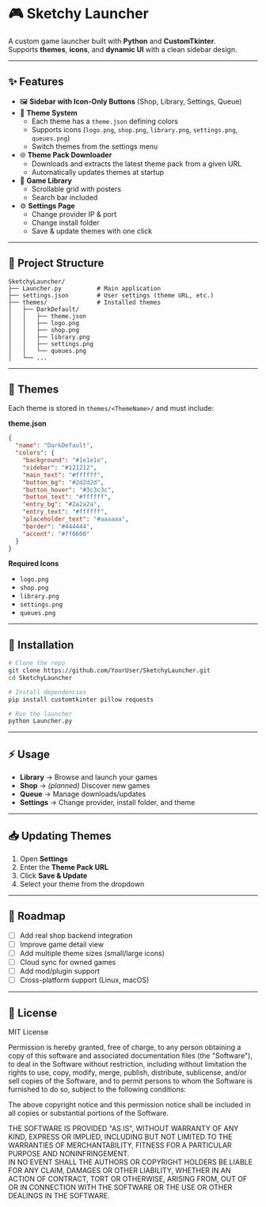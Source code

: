 # 🎮 Sketchy Launcher

A custom game launcher built with **Python** and **CustomTkinter**.  
Supports **themes**, **icons**, and **dynamic UI** with a clean sidebar design.  

---

## ✨ Features
- 🖼️ **Sidebar with Icon-Only Buttons** (Shop, Library, Settings, Queue)  
- 🎨 **Theme System**  
  - Each theme has a `theme.json` defining colors  
  - Supports icons (`logo.png`, `shop.png`, `library.png`, `settings.png`, `queues.png`)  
  - Switch themes from the settings menu  
- 🌐 **Theme Pack Downloader**  
  - Downloads and extracts the latest theme pack from a given URL  
  - Automatically updates themes at startup  
- 📂 **Game Library**  
  - Scrollable grid with posters  
  - Search bar included  
- ⚙️ **Settings Page**  
  - Change provider IP & port  
  - Change install folder  
  - Save & update themes with one click  

---

## 📂 Project Structure
```plaintext
SketchyLauncher/
├── Launcher.py          # Main application
├── settings.json        # User settings (theme URL, etc.)
├── themes/              # Installed themes
│   ├── DarkDefault/
│   │   ├── theme.json
│   │   ├── logo.png
│   │   ├── shop.png
│   │   ├── library.png
│   │   ├── settings.png
│   │   └── queues.png
│   └── ...
```

---

## 🎨 Themes
Each theme is stored in `themes/<ThemeName>/` and must include:

**theme.json**
```json
{
  "name": "DarkDefault",
  "colors": {
    "background": "#1e1e1e",
    "sidebar": "#121212",
    "main_text": "#ffffff",
    "button_bg": "#2d2d2d",
    "button_hover": "#3c3c3c",
    "button_text": "#ffffff",
    "entry_bg": "#2a2a2a",
    "entry_text": "#ffffff",
    "placeholder_text": "#aaaaaa",
    "border": "#444444",
    "accent": "#ff6600"
  }
}
```

**Required Icons**
- `logo.png`  
- `shop.png`  
- `library.png`  
- `settings.png`  
- `queues.png`  

---

## 🚀 Installation
```bash
# Clone the repo
git clone https://github.com/YourUser/SketchyLauncher.git
cd SketchyLauncher

# Install dependencies
pip install customtkinter pillow requests

# Run the launcher
python Launcher.py
```

---

## ⚡ Usage
- **Library** → Browse and launch your games  
- **Shop** → *(planned)* Discover new games  
- **Queue** → Manage downloads/updates  
- **Settings** → Change provider, install folder, and theme  

---

## 📥 Updating Themes
1. Open **Settings**  
2. Enter the **Theme Pack URL**  
3. Click **Save & Update**  
4. Select your theme from the dropdown  

---

## 📌 Roadmap
- [ ] Add real shop backend integration  
- [ ] Improve game detail view  
- [ ] Add multiple theme sizes (small/large icons)  
- [ ] Cloud sync for owned games  
- [ ] Add mod/plugin support  
- [ ] Cross-platform support (Linux, macOS)  

---

## 📝 License
MIT License  

Permission is hereby granted, free of charge, to any person obtaining a copy of this software
and associated documentation files (the "Software"), to deal in the Software without restriction,
including without limitation the rights to use, copy, modify, merge, publish, distribute, sublicense,
and/or sell copies of the Software, and to permit persons to whom the Software is furnished to do so,
subject to the following conditions:  

The above copyright notice and this permission notice shall be included in all copies or substantial portions of the Software.  

THE SOFTWARE IS PROVIDED "AS IS", WITHOUT WARRANTY OF ANY KIND, EXPRESS OR IMPLIED, INCLUDING BUT NOT LIMITED TO
THE WARRANTIES OF MERCHANTABILITY, FITNESS FOR A PARTICULAR PURPOSE AND NONINFRINGEMENT.  
IN NO EVENT SHALL THE AUTHORS OR COPYRIGHT HOLDERS BE LIABLE FOR ANY CLAIM, DAMAGES OR OTHER LIABILITY,
WHETHER IN AN ACTION OF CONTRACT, TORT OR OTHERWISE, ARISING FROM, OUT OF OR IN CONNECTION WITH THE SOFTWARE
OR THE USE OR OTHER DEALINGS IN THE SOFTWARE.
